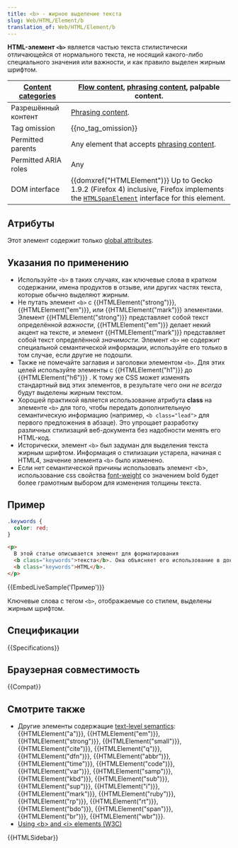 ```yaml
---
title: <b> - жирное выделение текста
slug: Web/HTML/Element/b
translation_of: Web/HTML/Element/b
---
```


**HTML-элемент `<b>`** является частью текста стилистически отличающейся от нормального текста, не носящий какого-либо специального значения или важности, и как правило выделен жирным шрифтом.

| [Content categories](/ru/docs/HTML/Content_categories) | [Flow content](/ru/docs/HTML/Content_categories#Flow_content), [phrasing content](/ru/docs/HTML/Content_categories#Phrasing_content), palpable content.       |
| ------------------------------------------------------ | ------------------------------------------------------------------------------------------------------------------------------------------------------------- |
| Разрешённый контент                                    | [Phrasing content](/ru/docs/HTML/Content_categories#Phrasing_content).                                                                                        |
| Tag omission                                           | {{no_tag_omission}}                                                                                                                                           |
| Permitted parents                                      | Any element that accepts [phrasing content](/ru/docs/HTML/Content_categories#Phrasing_content).                                                               |
| Permitted ARIA roles                                   | Any                                                                                                                                                           |
| DOM interface                                          | {{domxref("HTMLElement")}} Up to Gecko 1.9.2 (Firefox 4) inclusive, Firefox implements the [`HTMLSpanElement`](/ru/docs/DOM/span) interface for this element. |

## Атрибуты

Этот элемент содержит только [global attributes](/ru/docs/HTML/Global_attributes).

## Указания по применению

- Используйте `<b>` в таких случаях, как ключевые слова в кратком содержании, имена продуктов в отзыве, или других частях текста, которые обычно выделяют жирным.
- Не путать элемент `<b>` с {{HTMLElement("strong")}}, {{HTMLElement("em")}}, или {{HTMLElement("mark")}} элементами. Элемент {{HTMLElement("strong")}} представляет собой текст определённой _важности_, {{HTMLElement("em")}} делает некий акцент на тексте, и элемент {{HTMLElement("mark")}} представляет собой текст определённой _значимости_. Элемент `<b>` не содержит специальной семантической информации, используйте его только в том случае, если другие не подошли.
- Также не помечайте заглавия и заголовки элементом `<b>`. Для этих целей используйте элементы с {{HTMLElement("h1")}} до {{HTMLElement("h6")}} . К тому же CSS может изменять стандартный вид этих элементов, в результате чего они _не всегда_ будут выделены жирным текстом.
- Хорошей практикой является использование атрибута **class** на элементе `<b>` для того, чтобы передать дополнительную семантическую информацию (например, `<b class="lead">` для первого предложения в абзаце). Это упрощает разработку различных стилизаций веб-документа без надобности менять его HTML-код.
- Исторически, элемент `<b>` был задуман для выделения текста жирным шрифтом. Информация о стилизации устарела, начиная с HTML4, значение элемента `<b>` было изменено.
- Если нет семантической причины использовать элемент \<b>, использование css свойства [font-weight](/ru/docs/CSS/font-weight) со значением bold будет более грамотным выбором для изменения толщины текста.

## Пример

```css
.keywords {
  color: red;
}
```

```html
<p>
  В этой статье описывается элемент для форматирования
  <b class="keywords">текста</b>. Она объясняет его использование в документе
  <b class="keywords">HTML</b>.
</p>
```

{{EmbedLiveSample('Пример')}}

Ключевые слова с тегом `<b>`, отображаемые со стилем, выделены жирным шрифтом.

## Спецификации

{{Specifications}}

## Браузерная совместимость

{{Compat}}

## Смотрите также

- Другие элементы содержащие [text-level semantics](/ru/docs/HTML/Text_level_semantics_conveying_elements): {{HTMLElement("a")}}, {{HTMLElement("em")}}, {{HTMLElement("strong")}}, {{HTMLElement("small")}}, {{HTMLElement("cite")}}, {{HTMLElement("q")}}, {{HTMLElement("dfn")}}, {{HTMLElement("abbr")}}, {{HTMLElement("time")}}, {{HTMLElement("code")}}, {{HTMLElement("var")}}, {{HTMLElement("samp")}}, {{HTMLElement("kbd")}}, {{HTMLElement("sub")}}, {{HTMLElement("sup")}}, {{HTMLElement("i")}}, {{HTMLElement("mark")}}, {{HTMLElement("ruby")}}, {{HTMLElement("rp")}}, {{HTMLElement("rt")}}, {{HTMLElement("bdo")}}, {{HTMLElement("span")}}, {{HTMLElement("br")}}, {{HTMLElement("wbr")}}.
- [Using \<b> and \<i> elements (W3C)](https://www.w3.org/International/questions/qa-b-and-i-tags)

{{HTMLSidebar}}
